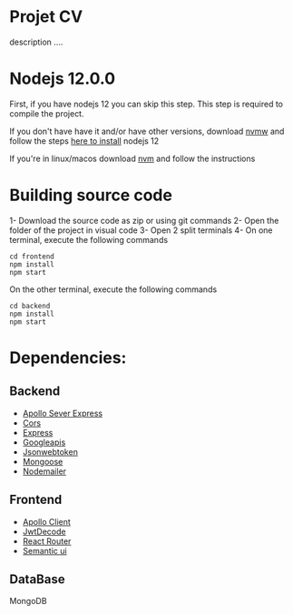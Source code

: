 # Projet CV
 description ....
 
 
# Nodejs 12.0.0

First, if you have nodejs 12 you can skip this step. This step is required to compile the project. 

If you don't have have it and/or have other versions, download [nvmw](https://github.com/coreybutler/nvm-windows/releases) and follow the steps [here to install](https://github.com/coreybutler/nvm-windows#install-nvm-windows) nodejs 12

If you're in linux/macos download [nvm](https://github.com/nvm-sh/nvm) and follow the instructions 

# Building source code

1- Download the source code as zip or using git commands 
2- Open the folder of the project in visual code 
3- Open 2 split terminals 
4- On one terminal, execute the following commands
``` 
cd frontend
npm install
npm start
```

On the other terminal, execute the following commands

``` 
cd backend
npm install
npm start
```

# Dependencies:
## Backend
- [Apollo Sever Express](https://github.com/apollographql/apollo-server/tree/main/packages/apollo-server-express)
- [Cors](https://github.com/expressjs/cors)
- [Express](https://github.com/expressjs/express)
- [Googleapis](https://github.com/googleapis/googleapis)
- [Jsonwebtoken](https://github.com/auth0/node-jsonwebtoken)
- [Mongoose](https://github.com/Automattic/mongoose)
- [Nodemailer](https://github.com/nodemailer/nodemailer)

## Frontend
- [Apollo Client](https://github.com/apollographql/apollo-client)
- [JwtDecode](https://github.com/auth0/jwt-decode)
- [React Router](https://reactrouter.com/)
- [Semantic ui](https://semantic-ui.com/)

## DataBase

MongoDB
